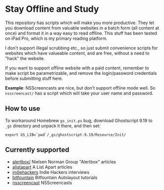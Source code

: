 # Stay Offline and Study

This repository has scripts which will make you more productive.
They let you download content from valuable websites in a batch form (all
content at once) and format it in a way easy to read offline.
This stuff has been tested on iPad Pro, which is my primary reading
platform.

I don't support illegal scrubbing etc., so just submit convenience scripts
for websites which have valueable content, and are free, without a need to
"hack" the website.

If you want to support offline website with a paid content, remember to make
script be parametrizable, and remove the login/password credentials before
submitting stuff here.


**Example**: NSScreencasts are nice,
but don't support offline mode well. So `nsscreencast/` has a script which
will take your user name and password.

## How to use

To workaround Homebrew `gs_init.ps` bug, download Ghostscript 9.19 to `_gs`
directory and unpack it there, and then set:

```
export GS_LIB=`pwd`/_gs/ghostscript-9.19/Resource/Init/
```

## Currently supported

- [alertbox/](alertbox)  Nielsen Norman Group "Alertbox" articles
- [alistapart](alistapart) A List Apart articles
- [indiehackers](indiehackers/) Indie Hackers interviews
- [bitfountain](bitfountain/) Bitfountain Autolayout tutorials
- [nsscreencast](nsscreencast/) NSScreencasts
